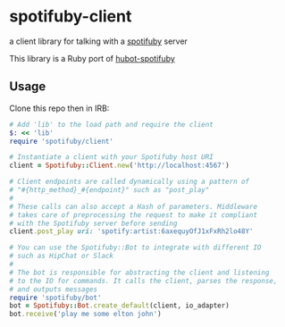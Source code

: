 # spotifuby-client
a client library for talking with a [spotifuby](https://github.com/jbodah/spotifuby) server

This library is a Ruby port of [hubot-spotifuby](https://github.com/jbodah/hubot-spotifuby)

## Usage

Clone this repo then in IRB:

```rb
# Add 'lib' to the load path and require the client
$: << 'lib'
require 'spotifuby/client'

# Instantiate a client with your Spotifuby host URI
client = Spotifuby::Client.new('http://localhost:4567')

# Client endpoints are called dynamically using a pattern of
# "#{http_method}_#{endpoint}" such as "post_play"
#
# These calls can also accept a Hash of parameters. Middleware
# takes care of preprocessing the request to make it compliant
# with the Spotifuby server before sending
client.post_play uri: 'spotify:artist:6axequyOfJ1xFxRh2lo48Y'

# You can use the Spotifuby::Bot to integrate with different IO
# such as HipChat or Slack
#
# The bot is responsible for abstracting the client and listening
# to the IO for commands. It calls the client, parses the response,
# and outputs messages
require 'spotifuby/bot'
bot = Spotifuby::Bot.create_default(client, io_adapter)
bot.receive('play me some elton john')
```
